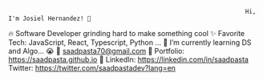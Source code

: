                                                                       Hi, I'm Josiel Hernandez! 👋
🔥 Software Developer grinding hard to make something cool
✨ Favorite Tech: JavaScript, React, Typescript, Python ...
📓 I’m currently learning DS and Algo... 😭
📧 saadpasta70@gmail.com
🎨 Portfolio: https://saadpasta.github.io
💼 LinkedIn: https://linkedin.com/in/saadpasta
Twitter: https://twitter.com/saadpastadev?lang=en
<!---
JosielHernandezDev/JosielHernandezDev is a ✨ special ✨ repository because its `README.md` (this file) appears on your GitHub profile.
You can click the Preview link to take a look at your changes.
--->
